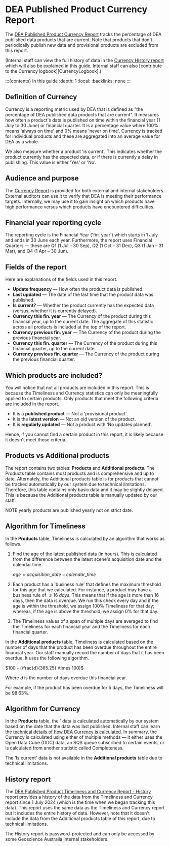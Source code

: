 # DEA Published Product Currency Report


The [DEA Published Product Currency Report][CurrencyReport] tracks the percentage of DEA published data products that are current. Note that products that don't periodically publish new data and provisional products are excluded from this report.

(Internal staff can view the full history of data in the [Currency History report][HistoryReport] which will also be explained in this guide. Internal staff can also [contribute to the Currency logbook][CurrencyLogbook].)

:::{contents} In this guide
:depth: 1
:local:
:backlinks: none
:::

## Definition of Currency

Currency is a reporting metric used by DEA that is defined as "the percentage of DEA published data products that are current". It measures how often a product's data is published on time within the financial year (1 July to 30 June) or financial quarter. It is a percentage value where 100% means 'always on time' and 0% means 'never on time'. Currency is tracked for individual products and these are aggregated into an average value for DEA as a whole.

We also measure whether a product 'is current'. This indicates whether the product currently has the expected data, or if there is currently a delay in publishing. This value is either 'Yes' or 'No'.

## Audience and purpose

The [Currency Report][CurrencyReport] is provided for both external and internal stakeholders. External auditors can use it to verify that DEA is meeting their performance targets. Internally, we may use it to gain insight on which products have high performance versus which products have encountered difficulties.

## Financial year reporting cycle

The reporting cycle is the Financial Year ('fin. year') which starts in 1 July and ends in 30 June each year. Furthermore, the report uses Financial Quarters &mdash; these are Q1 (1 Jul &ndash; 30 Sep), Q2 (1 Oct &ndash; 31 Dec), Q3 (1 Jan &ndash; 31 Mar), and Q4 (1 Apr &ndash; 30 Jun).

## Fields of the report

Here are explanations of the fields used in this report.

* **Update frequency** &mdash; How often the product data is published.
* **Last updated** &mdash; The date of the last time that the product data was published.
* **Is current?** &mdash; Whether the product currently has the expected data (versus, whether it is currently delayed).
* **Currency this fin. year** &mdash; The Currency of the product during this financial year, up to the current date. The aggregate of this statistic across all products is included at the top of the report.
* **Currency previous fin. year** &mdash; The Currency of the product during the previous financial year.
* **Currency this fin. quarter** &mdash; The Currency of the product during this financial quarter, up to the current date.
* **Currency previous fin. quarter** &mdash; The Currency of the product during the previous financial quarter.

## Which products are included?







You will notice that not all products are included in this report. This is because the Timeliness and Currency statistics can only be meaningfully applied to certain products. Only products that meet the following criteria are included in the report.

* It is a **published product** &mdash; Not a 'provisional product'.
* It is the **latest version** &mdash; Not an old version of the product.
* It is **regularly updated** &mdash; Not a product with 'No updates planned'.

Hence, if you cannot find a certain product in this report, it is likely because it doesn't meet those criteria.

## Products vs Additional products

The report contains two tables: **Products** and **Additional products**. The Products table contains most products and is comprehensive and up to date. Alternately, the Additional products table is for products that cannot be tracked automatically by our system due to technical limitations. Therefore, this table contains only basic data and it may be slightly delayed. This is because the Additional products table is manually updated by our staff.



NOTE yearly products are published yearly not on strict date.

## Algorithm for Timeliness

In the **Products** table, Timeliness is calculated by an algorithm that works as follows.

1. Find the age of the latest published data (in hours). This is calculated from the difference between the latest scene's acquisition date and the calendar time.

    $age = acquisition\_date - calendar\_time$

1. Each product has a 'business rule' that defines the maximum threshold for this age that we calculated. For instance, a product may have a business rule of $\leq 16\ days$. This means that if the age is more than 16 days, then the data is overdue. We run this check every day and if the age is within the threshold, we assign 100% Timeliness for that day; whereas, if the age is above the threshold, we assign 0% for that day.
1. The Timeliness values of a span of multiple days are averaged to find the Timeliness for each financial year and the Timeliness for each financial quarter.

In the **Additional products** table, Timeliness is calculated based on the number of days that the product has been overdue throughout the entire financial year. Our staff manually record the number of days  that it has been overdue. It uses the following algorithm.

$100 - (\frac{d}{365.25} \times 100)$

Where $d$ is the number of days overdue this financial year.

For example, if the product has been overdue for 5 days, the Timeliness will be 98.63%.

## Algorithm for Currency

In the **Products** table, the ' data is calculated automatically by our system based on the date that the data was last published. Internal staff can learn the [technical details of how DEA Currency is calculated][CurrencyInternalDoc]. In summary, the Currency is calculated using either of multiple methods &mdash; it either uses the Open Data Cube (ODC) data, an SQS queue subscribed to certain events, or is calculated from another statistic called Completeness.

The 'Is current' data is not available in the **Additional products** table due to technical limitations.

## History report

The [DEA Published Product Timeliness and Currency Report - History][CurrencyReport] report provides a history of the data from the Timeliness and Currency report since 1 July 2024 (which is the time when we began tracking this data). This report uses the same data as the Timeliness and Currency report but it includes the entire history of data. However, note that it doesn't include the data from the Additional products table of this report, due to technical limitations.

The History report is password-protected and can only be accessed by some Geoscience Australia internal stakeholders.

[CurrencyReport]: https://mgmt.sandbox.dea.ga.gov.au/public-dashboards/d22241dbfca54b1fa9f73938ef26e645?orgId=1
[HistoryReport]: https://mgmt.sandbox.dea.ga.gov.au/d/c1674b20-8c8a-4d90-aef2-02796275cf2b/4e57919d-fc9d-59d7-9bd1-aa61d41bcb92?orgId=1
[CurrencyInternalDoc]: https://docs.dev.dea.ga.gov.au/internal_services/reporting-systems/etls/currency.html
